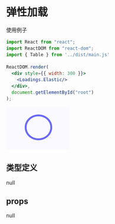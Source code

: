 # 弹性加载

使用例子

```jsx
import React from "react";
import ReactDOM from "react-dom";
import { Table } from '../dist/main.js'

ReactDOM.render(
  <div style={{ width: 300 }}>
    <Loadings.Elastic/>
  </div>,
  document.getElementById("root")
);
```

![alt 例子](./Loadings.Elastic.gif)

## 类型定义

null

## props

null
